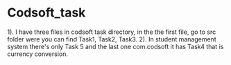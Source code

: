 # Codsoft_task

1). I have three files in codsoft task directory, in the the first file, go to src folder were you can find Task1, Task2, Task3.
2). In student management system there's only Task 5 and the last one com.codsoft it has Task4 that is currency conversion.
